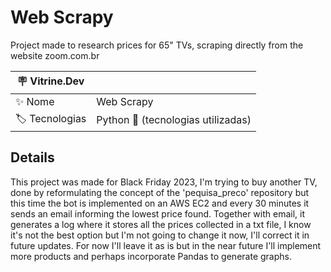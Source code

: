 # Web Scrapy

Project made to research prices for 65" TVs, scraping directly from the website zoom.com.br

| :placard: Vitrine.Dev |     |
| -------------  | --- |
| :sparkles: Nome        | Web Scrapy
| :label: Tecnologias | Python :snake: (tecnologias utilizadas)


## Details

This project was made for Black Friday 2023, I'm trying to buy another TV, done by reformulating the concept of the 'pequisa_preco' repository but this time the bot is implemented on an AWS EC2 and every 30 minutes it sends an email informing the lowest price found. Together with email, it generates a log where it stores all the prices collected in a txt file, I know it's not the best option but I'm not going to change it now, I'll correct it in future updates.
For now I'll leave it as is but in the near future I'll implement more products and perhaps incorporate Pandas to generate graphs.

